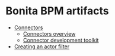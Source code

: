 # Bonita BPM artifacts

* [Connectors](connectors.md)
  * [Connectors overview](connectors-overview.md)
  * [Connector development toolkit](connector-development-toolkit.md)
* [Creating an actor filter](creating-an-actor-filter.md)